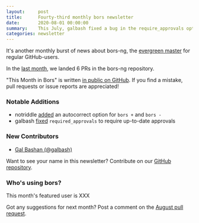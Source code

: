 ```yaml
---
layout:     post
title:      Fourty-third monthly bors newsletter
date:       2020-08-01 00:00:00
summary:    This July, galbash fixed a bug in the require_approvals option
categories: newsletter
---
```


It's another monthly burst of news about bors-ng, the [evergreen master](https://twitter.com/ArturGajowy/status/1281124827928109056) for regular GitHub-users.

In the [last month](https://github.com/bors-ng/bors-ng/pulls?utf8=%E2%9C%93&q=is%3Apr%20is%3Amerged%20closed%3A2020-07-01..2020-07-31),
we landed 6 PRs in the bors-ng repository.

"This Month in Bors" is written [in public on GitHub][GitHub for TMiB].
If you find a mistake, pull requests or issue reports are appreciated!

[GitHub for TMiB]: https://github.com/bors-ng/bors-ng.github.io


### Notable Additions

* notriddle [added](https://github.com/bors-ng/bors-ng/pull/990) an autocorrect option for `bors +` and `bors -`
* galbash [fixed](https://github.com/bors-ng/bors-ng/pull/986) `required_approvals` to require up-to-date approvals


### New Contributors

* [Gal Bashan (@galbash)](https://github.com/galbash)

Want to see your name in this newsletter? Contribute on our [GitHub repository](https://github.com/bors-ng/bors-ng).


### Who's using bors?

This month's featured user is XXX

Got any suggestions for next month?
Post a comment on the [August pull request](https://github.com/bors-ng/bors-ng.github.io/pull/115).
